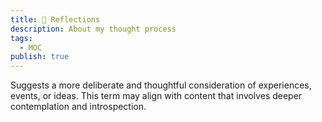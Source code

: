 ```yaml
---
title: 📖 Reflections
description: About my thought process
tags:
  - MOC
publish: true
---
```


Suggests a more deliberate and thoughtful consideration of experiences, events, or ideas. This term may align with content that involves deeper contemplation and introspection.